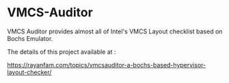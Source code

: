 # VMCS-Auditor
VMCS Auditor provides almost all of Intel's VMCS Layout checklist based on Bochs Emulator.

The details of this project available at :

https://rayanfam.com/topics/vmcsauditor-a-bochs-based-hypervisor-layout-checker/
